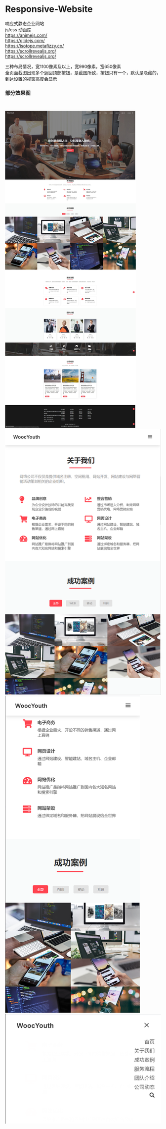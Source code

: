 # Responsive-Website
响应式静态企业网站
<br/>
js/css 动画库<br/>
https://animejs.com/ <br/>
https://glidejs.com/ <br/>
https://isotope.metafizzy.co/ <br/>
https://scrollrevealjs.org/ <br/>
https://scrollrevealjs.org/ <br/>

三种布局情况，宽1100像素及以上，宽990像素，宽650像素<br/>
全页面截图出现多个返回顶部按钮，是截图所致，按钮只有一个，默认是隐藏的，到达设置的视窗高度会显示<br/>
<h3>部分效果图</h3><br/>

![image](https://github.com/woocyouth/public_img/blob/master/res_screen.jpg)<br/>
![image](https://github.com/woocyouth/public_img/blob/master/res_1.png)<br/>
![image](https://github.com/woocyouth/public_img/blob/master/res_2.png)<br/>
![image](https://github.com/woocyouth/public_img/blob/master/res_3.png)<br/>
